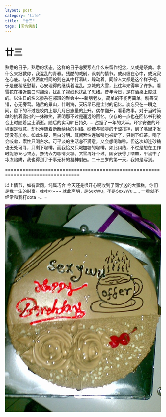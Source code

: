```yaml
---
layout: post
category: "life"
title:  "廿三"
tags: [闲情偶寄]
---
```

# 廿三

​	熟悉的日子，熟悉的状态。这样的日子总要写点什么来留作纪念，又或是祭奠。拿什么来拯救你，我混乱的青春。残酷的戏剧，讽刺的情节。或纠缠在心中，或沉寂在心底。与心灵密度相同的则在其中打着转，躁动着。同龄人大都是这个样子吧，于是便稍感慰藉。心安理得的继续着混乱。
​	京城的大雪，比往年来得早了许多。看雪花在接近窗口时翻滚，扰乱了视线也扰乱了思绪。昔年今日，是在酒桌上度过的。以生日的名义掺杂在邻班的聚会中~~新朋老友，简单的不能再简单。觥筹交错，心无旁骛。随后的景山，什刹海，天坛早已是尘封的记忆。淡忘只在一瞬之间，留下的不过是校内上那几月日志量的上升。偶尔翻开，看着故事。对于当时简单的执着露出的一抹微笑，表明那不过是遥远的回忆。仅存的一点也在回忆书刊被合上时随着尘土消逝。随后的实习旷日持久……占据了一年的大半。环宇安逸的环境很是惬意，却也伴随着断断续续的纠结。砂糖与咖啡的干涩搅拌，到了嘴里才发现没有加水。如此生硬，黑白分明。其间索性连咖啡也被断了，只剩下红茶。喝了会咳嗽，索性只喝白水。可平淡的生活总不满意，又会想喝咖啡。但这次却连砂糖也无处可寻，只剩下咖啡。而我恰又只喝加糖的咖啡。如此纠结，不过是想在工作时能够专心致志。挣钱去为咖啡买糖。
​	大雪再好不过。国安获得了嗜血，甲流中了冰冻陷阱，我也得到了于事无补的凝神射击。二十三岁的第一天，我如是写到。

================================================================================

以上情节，如有雷同，纯属巧合
今天还是很开心啊收到了同学送的大蛋糕，你们是我一生的财富。哇咔咔~~~
就此声明，是SexWu，不是SexyWu……
一看就不经常和我打dota  =。=

![life-pic-001](../assets/niansan-pic.jpg)